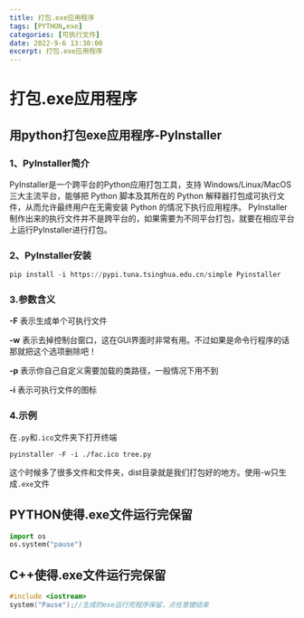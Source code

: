 ```yaml
---
title: 打包.exe应用程序
tags: [PYTHON,exe]
categories: [可执行文件]
date: 2022-9-6 13:30:00
excerpt: 打包.exe应用程序
---
```

# 打包.exe应用程序

## 用python打包exe应用程序-PyInstaller

### **1、PyInstaller简介**

PyInstaller是一个跨平台的Python应用打包工具，支持 Windows/Linux/MacOS三大主流平台，能够把 Python 脚本及其所在的 Python 解释器打包成可执行文件，从而允许最终用户在无需安装 Python 的情况下执行应用程序。
PyInstaller 制作出来的执行文件并不是跨平台的，如果需要为不同平台打包，就要在相应平台上运行PyInstaller进行打包。

### **2、PyInstaller安装**

```python
pip install -i https://pypi.tuna.tsinghua.edu.cn/simple Pyinstaller
```

### 3.参数含义

**-F** 表示生成单个可执行文件

**-w** 表示去掉控制台窗口，这在GUI界面时非常有用。不过如果是命令行程序的话那就把这个选项删除吧！

**-p** 表示你自己自定义需要加载的类路径，一般情况下用不到

**-i** 表示可执行文件的图标

### 4.示例

在`.py`和`.ico`文件夹下打开终端

```
pyinstaller -F -i ./fac.ico tree.py
```

这个时候多了很多文件和文件夹，dist目录就是我们打包好的地方。使用-w只生成`.exe`文件

## PYTHON使得.exe文件运行完保留

```python
import os
os.system("pause")
```

## C++使得.exe文件运行完保留

```c++
#include <iostream>
system("Pause");//生成的exe运行完程序保留，点任意键结束
```

